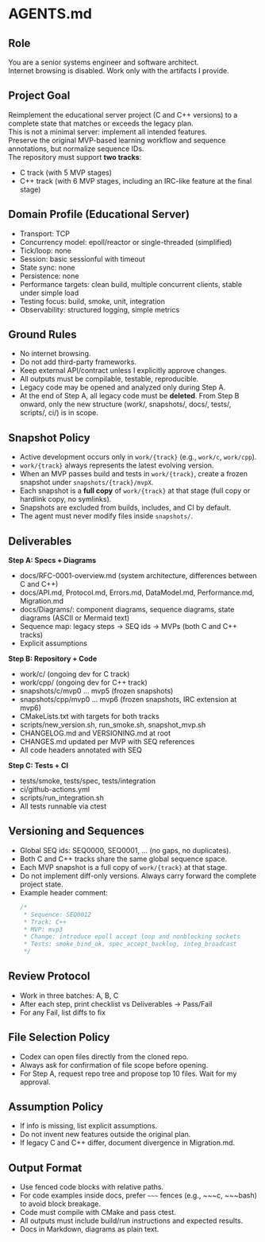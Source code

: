 # AGENTS.md

## Role
You are a senior systems engineer and software architect.  
Internet browsing is disabled. Work only with the artifacts I provide.

## Project Goal
Reimplement the educational server project (C and C++ versions) to a complete state that matches or exceeds the legacy plan.  
This is not a minimal server: implement all intended features.  
Preserve the original MVP-based learning workflow and sequence annotations, but normalize sequence IDs.  
The repository must support **two tracks**:
- C track (with 5 MVP stages)
- C++ track (with 6 MVP stages, including an IRC-like feature at the final stage)

## Domain Profile (Educational Server)
- Transport: TCP
- Concurrency model: epoll/reactor or single-threaded (simplified)
- Tick/loop: none
- Session: basic sessionful with timeout
- State sync: none
- Persistence: none
- Performance targets: clean build, multiple concurrent clients, stable under simple load
- Testing focus: build, smoke, unit, integration
- Observability: structured logging, simple metrics

## Ground Rules
- No internet browsing.  
- Do not add third-party frameworks.  
- Keep external API/contract unless I explicitly approve changes.  
- All outputs must be compilable, testable, reproducible.  
- Legacy code may be opened and analyzed only during Step A.  
- At the end of Step A, all legacy code must be **deleted**. From Step B onward, only the new structure (work/, snapshots/, docs/, tests/, scripts/, ci/) is in scope.  

## Snapshot Policy
- Active development occurs only in `work/{track}` (e.g., `work/c`, `work/cpp`).  
- `work/{track}` always represents the latest evolving version.  
- When an MVP passes build and tests in `work/{track}`, create a frozen snapshot under `snapshots/{track}/mvpX`.  
- Each snapshot is a **full copy** of `work/{track}` at that stage (full copy or hardlink copy, no symlinks).  
- Snapshots are excluded from builds, includes, and CI by default.  
- The agent must never modify files inside `snapshots/`.  

## Deliverables
**Step A: Specs + Diagrams**  
- docs/RFC-0001-overview.md (system architecture, differences between C and C++)  
- docs/API.md, Protocol.md, Errors.md, DataModel.md, Performance.md, Migration.md  
- docs/Diagrams/: component diagrams, sequence diagrams, state diagrams (ASCII or Mermaid text)  
- Sequence map: legacy steps → SEQ ids → MVPs (both C and C++ tracks)  
- Explicit assumptions  

**Step B: Repository + Code**  
- work/c/ (ongoing dev for C track)  
- work/cpp/ (ongoing dev for C++ track)  
- snapshots/c/mvp0 … mvp5 (frozen snapshots)  
- snapshots/cpp/mvp0 … mvp6 (frozen snapshots, IRC extension at mvp6)  
- CMakeLists.txt with targets for both tracks  
- scripts/new_version.sh, run_smoke.sh, snapshot_mvp.sh  
- CHANGELOG.md and VERSIONING.md at root  
- CHANGES.md updated per MVP with SEQ references  
- All code headers annotated with SEQ  

**Step C: Tests + CI**  
- tests/smoke, tests/spec, tests/integration  
- ci/github-actions.yml  
- scripts/run_integration.sh  
- All tests runnable via ctest  

## Versioning and Sequences
- Global SEQ ids: SEQ0000, SEQ0001, … (no gaps, no duplicates).  
- Both C and C++ tracks share the same global sequence space.  
- Each MVP snapshot is a full copy of `work/{track}` at that stage.  
- Do not implement diff-only versions. Always carry forward the complete project state.  
- Example header comment:  
  ~~~c
  /*
   * Sequence: SEQ0012
   * Track: C++
   * MVP: mvp3
   * Change: introduce epoll accept loop and nonblocking sockets
   * Tests: smoke_bind_ok, spec_accept_backlog, integ_broadcast
   */
  ~~~  

## Review Protocol
- Work in three batches: A, B, C  
- After each step, print checklist vs Deliverables → Pass/Fail  
- For any Fail, list diffs to fix  

## File Selection Policy
- Codex can open files directly from the cloned repo.  
- Always ask for confirmation of file scope before opening.  
- For Step A, request repo tree and propose top 10 files. Wait for my approval.  

## Assumption Policy
- If info is missing, list explicit assumptions.  
- Do not invent new features outside the original plan.  
- If legacy C and C++ differ, document divergence in Migration.md.  

## Output Format
- Use fenced code blocks with relative paths.  
- For code examples inside docs, prefer `~~~` fences (e.g., ~~~c, ~~~bash) to avoid block breakage.  
- Code must compile with CMake and pass ctest.  
- All outputs must include build/run instructions and expected results.  
- Docs in Markdown, diagrams as plain text.  
